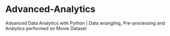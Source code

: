 # Advanced-Analytics
Advanced Data Analytics with Python | Data wrangling, Pre-processing and Analytics performed on Movie Dataset
